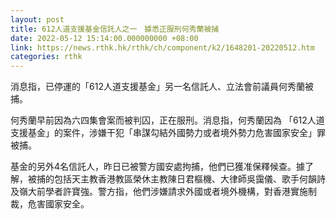 ```yaml
---
layout: post
title: 612人道支援基金信託人之一　據悉正服刑何秀蘭被捕
date: 2022-05-12 15:14:00.000000000 +08:00
link: https://news.rthk.hk/rthk/ch/component/k2/1648201-20220512.htm
categories: rthk
---
```


消息指，已停運的「612人道支援基金」另一名信託人、立法會前議員何秀蘭被捕。

何秀蘭早前因為六四集會案而被判囚，正在服刑。消息指，何秀蘭因為 「612人道支援基金」的案件，涉嫌干犯「串謀勾結外國勢力或者境外勢力危害國家安全」罪被捕。

基金的另外4名信託人，昨日已被警方國安處拘捕，他們已獲准保釋候查。據了解，被捕的包括天主教香港教區榮休主教陳日君樞機、大律師吳靄儀、歌手何韻詩及嶺大前學者許寶強。警方指，他們涉嫌請求外國或者境外機構，對香港實施制裁，危害國家安全。
